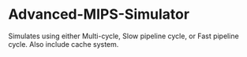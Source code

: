 # Advanced-MIPS-Simulator
Simulates using either Multi-cycle, Slow pipeline cycle, or Fast pipeline cycle. Also include cache system. 
